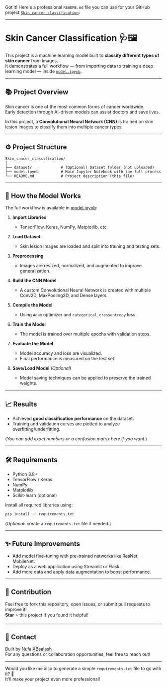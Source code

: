 Got it! Here's a professional `README.md` file you can use for your GitHub project [`Skin_cancer_classification`](https://github.com/NufalXBaalash/Skin_cancer_classification):

---

# Skin Cancer Classification 🩺🖼️

This project is a machine learning model built to **classify different types of skin cancer** from images.  
It demonstrates a full workflow — from importing data to training a deep learning model — inside [`model.ipynb`](https://github.com/NufalXBaalash/Skin_cancer_classification/blob/main/model.ipynb).

---

## 📚 Project Overview

Skin cancer is one of the most common forms of cancer worldwide.  
Early detection through AI-driven models can assist doctors and save lives.

In this project, a **Convolutional Neural Network (CNN)** is trained on skin lesion images to classify them into multiple cancer types.

---

## ⚙️ Project Structure

```
Skin_cancer_classification/
│
├── dataset/             # (Optional) Dataset folder (not uploaded)
├── model.ipynb          # Main Jupyter Notebook with the full process
└── README.md            # Project description (this file)
```

---

## 🚀 How the Model Works

The full workflow is available in [model.ipynb](https://github.com/NufalXBaalash/Skin_cancer_classification/blob/main/model.ipynb):

1. **Import Libraries**  
   - TensorFlow, Keras, NumPy, Matplotlib, etc.

2. **Load Dataset**  
   - Skin lesion images are loaded and split into training and testing sets.

3. **Preprocessing**  
   - Images are resized, normalized, and augmented to improve generalization.

4. **Build the CNN Model**  
   - A custom Convolutional Neural Network is created with multiple Conv2D, MaxPooling2D, and Dense layers.

5. **Compile the Model**  
   - Using `Adam` optimizer and `categorical_crossentropy` loss.

6. **Train the Model**  
   - The model is trained over multiple epochs with validation steps.

7. **Evaluate the Model**  
   - Model accuracy and loss are visualized.
   - Final performance is measured on the test set.

8. **Save/Load Model** *(Optional)*  
   - Model saving techniques can be applied to preserve the trained weights.

---

## 📈 Results

- Achieved **good classification performance** on the dataset.
- Training and validation curves are plotted to analyze overfitting/underfitting.

(*You can add exact numbers or a confusion matrix here if you want.*)

---

## 🛠️ Requirements

- Python 3.8+
- TensorFlow / Keras
- NumPy
- Matplotlib
- Scikit-learn (optional)

Install all required libraries using:

```bash
pip install -r requirements.txt
```

(*Optional*: create a `requirements.txt` file if needed.)

---

## ✨ Future Improvements

- Add model fine-tuning with pre-trained networks like ResNet, MobileNet.
- Deploy as a web application using Streamlit or Flask.
- Add more data and apply data augmentation to boost performance.

---

## 🤝 Contribution

Feel free to fork this repository, open issues, or submit pull requests to improve it!  
**Star** ⭐ this project if you found it helpful!

---

## 📩 Contact

Built by [NufalXBaalash](https://github.com/NufalXBaalash)  
For any questions or collaboration opportunities, feel free to reach out!

---

Would you like me also to generate a simple `requirements.txt` file to go with it? 🚀  
It'll make your project even more professional!
